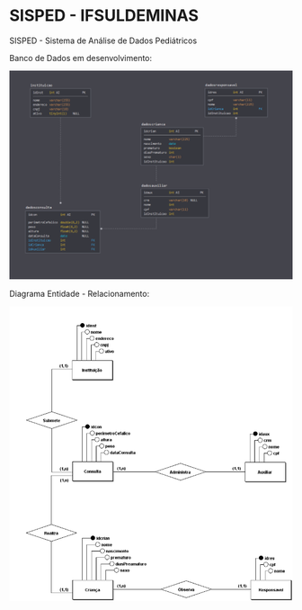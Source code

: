 # SISPED - IFSULDEMINAS
SISPED - Sistema de Análise de Dados Pediátricos

Banco de Dados em desenvolvimento: 

![alt text][Dark]

[Light]: https://github.com/marcos-bah/sisped-ifsuldeminas/blob/master/sql/databaseModelerLight.png "SISPED Database - tema light"

[Dark]: https://github.com/marcos-bah/sisped-ifsuldeminas/blob/master/sql/databaseModelerDark.png "SISPED Database - tema dark"

Diagrama Entidade - Relacionamento:

![alt text][brmodelo]

[brmodelo]:https://github.com/marcos-bah/sisped-ifsuldeminas/blob/master/sql/SispedMER.png "BrModelo - Diagrama ER"

